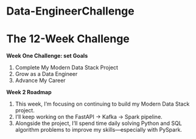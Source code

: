 # Data-EngineerChallenge
 # The 12-Week Challenge

**Week One Challenge: set Goals**
1. Complete My Modern Data Stack Project
2. Grow as a Data Engineer
3. Advance My Career

 **Week 2 Roadmap**

1. This week, I’m focusing on continuing to build my Modern Data Stack project.
2. I’ll keep working on the FastAPI → Kafka → Spark pipeline.
3. Alongside the project, I’ll spend time daily solving Python and SQL algorithm problems to improve my skills—especially with PySpark.

